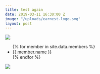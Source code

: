 ```yaml
---
title: test again
date: 2019-03-11 16:30:00 Z
image: "/uploads/earnest-logo.svg"
layout: post
---
```


<img src="(/uploads/earnest-logo.svg)">
<ul>
{% for member in site.data.members %}
<li>
<a href="https://github.com/{{ member.github }}">
{{ member.name }}
</a>
</li>
{% endfor %}
</ul>

<img src="{{ post\['image'\] }}">